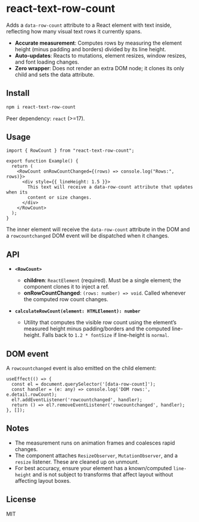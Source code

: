 # react-text-row-count

Adds a `data-row-count` attribute to a React element with text inside, reflecting how many visual text rows it currently spans.

- **Accurate measurement**: Computes rows by measuring the element height (minus padding and borders) divided by its line height.
- **Auto-updates**: Reacts to mutations, element resizes, window resizes, and font loading changes.
- **Zero wrapper**: Does not render an extra DOM node; it clones its only child and sets the data attribute.

## Install

```bash
npm i react-text-row-count
```

Peer dependency: `react` (>=17).

## Usage

```tsx
import { RowCount } from "react-text-row-count";

export function Example() {
  return (
    <RowCount onRowCountChanged={(rows) => console.log("Rows:", rows)}>
      <div style={{ lineHeight: 1.5 }}>
        This text will receive a data-row-count attribute that updates when its
        content or size changes.
      </div>
    </RowCount>
  );
}
```

The inner element will receive the `data-row-count` attribute in the DOM and a `rowcountchanged` DOM event will be dispatched when it changes.

## API

- **`<RowCount>`**
  - **children**: `ReactElement` (required). Must be a single element; the component clones it to inject a ref.
  - **onRowCountChanged**: `(rows: number) => void`. Called whenever the computed row count changes.

- **`calculateRowCount(element: HTMLElement): number`**
  - Utility that computes the visible row count using the element’s measured height minus padding/borders and the computed line-height. Falls back to `1.2 * fontSize` if line-height is `normal`.

## DOM event

A `rowcountchanged` event is also emitted on the child element:

```tsx
useEffect(() => {
  const el = document.querySelector('[data-row-count]');
  const handler = (e: any) => console.log('DOM rows:', e.detail.rowCount);
  el?.addEventListener('rowcountchanged', handler);
  return () => el?.removeEventListener('rowcountchanged', handler);
}, []);
```

## Notes

- The measurement runs on animation frames and coalesces rapid changes.
- The component attaches `ResizeObserver`, `MutationObserver`, and a `resize` listener. These are cleaned up on unmount.
- For best accuracy, ensure your element has a known/computed `line-height` and is not subject to transforms that affect layout without affecting layout boxes.

## License

MIT
